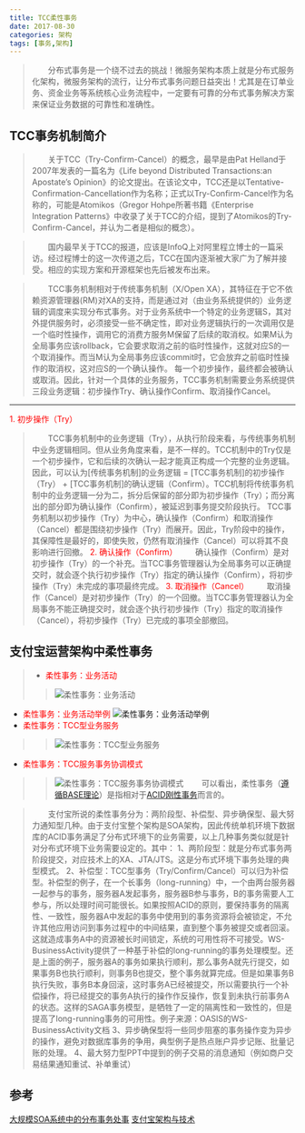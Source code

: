 ```yaml
---
title: TCC柔性事务
date: 2017-08-30
categories: 架构
tags: [事务,架构]
---
```

>&emsp;&emsp;分布式事务是一个绕不过去的挑战！微服务架构本质上就是分布式服务化架构，微服务架构的流行，让分布式事务问题日益突出！尤其是在订单业务、资金业务等系统核心业务流程中，一定要有可靠的分布式事务解决方案来保证业务数据的可靠性和准确性。
## TCC事务机制简介
>&emsp;&emsp;关于TCC（Try-Confirm-Cancel）的概念，最早是由Pat Helland于2007年发表的一篇名为《Life beyond Distributed Transactions:an Apostate’s Opinion》的论文提出。在该论文中，TCC还是以Tentative-Confirmation-Cancellation作为名称；正式以Try-Confirm-Cancel作为名称的，可能是Atomikos（Gregor Hohpe所著书籍《Enterprise Integration Patterns》中收录了关于TCC的介绍，提到了Atomikos的Try-Confirm-Cancel，并认为二者是相似的概念）。

>&emsp;&emsp;国内最早关于TCC的报道，应该是InfoQ上对阿里程立博士的一篇采访。经过程博士的这一次传道之后，TCC在国内逐渐被大家广为了解并接受。相应的实现方案和开源框架也先后被发布出来。

>&emsp;&emsp;TCC事务机制相对于传统事务机制（X/Open XA），其特征在于它不依赖资源管理器(RM)对XA的支持，而是通过对（由业务系统提供的）业务逻辑的调度来实现分布式事务。对于业务系统中一个特定的业务逻辑S，其对外提供服务时，必须接受一些不确定性，即对业务逻辑执行的一次调用仅是一个临时性操作，调用它的消费方服务M保留了后续的取消权。如果M认为全局事务应该rollback，它会要求取消之前的临时性操作，这就对应S的一个取消操作。而当M认为全局事务应该commit时，它会放弃之前临时性操作的取消权，这对应S的一个确认操作。 每一个初步操作，最终都会被确认或取消。因此，针对一个具体的业务服务，TCC事务机制需要业务系统提供三段业务逻辑：初步操作Try、确认操作Confirm、取消操作Cancel。
***
<font color="red">1. 初步操作（Try）</font>
>&emsp;&emsp;TCC事务机制中的业务逻辑（Try），从执行阶段来看，与传统事务机制中业务逻辑相同。但从业务角度来看，是不一样的。TCC机制中的Try仅是一个初步操作，它和后续的次确认一起才能真正构成一个完整的业务逻辑。因此，可以认为[传统事务机制]的业务逻辑 = [TCC事务机制]的初步操作（Try） + [TCC事务机制]的确认逻辑（Confirm）。TCC机制将传统事务机制中的业务逻辑一分为二，拆分后保留的部分即为初步操作（Try）；而分离出的部分即为确认操作（Confirm），被延迟到事务提交阶段执行。
TCC事务机制以初步操作（Try）为中心，确认操作（Confirm）和取消操作（Cancel）都是围绕初步操作（Try）而展开。因此，Try阶段中的操作，其保障性是最好的，即使失败，仍然有取消操作（Cancel）可以将其不良影响进行回撤。
<font color="red">2. 确认操作（Confirm）</font>
>&emsp;&emsp;确认操作（Confirm）是对初步操作（Try）的一个补充。当TCC事务管理器认为全局事务可以正确提交时，就会逐个执行初步操作（Try）指定的确认操作（Confirm），将初步操作（Try）未完成的事项最终完成。
<font color="red">3. 取消操作（Cancel）</font>
>&emsp;&emsp;取消操作（Cancel）是对初步操作（Try）的一个回撤。当TCC事务管理器认为全局事务不能正确提交时，就会逐个执行初步操作（Try）指定的取消操作（Cancel），将初步操作（Try）已完成的事项全部撤回。

## 支付宝运营架构中柔性事务
> - <font color="red">柔性事务：业务活动</font>
>> ![柔性事务：业务活动](1.jpg)
- <font color="red">柔性事务：业务活动举例</font>
![柔性事务：业务活动举例](2.jpg)
- <font color="red">柔性事务：TCC型业务服务</font>
>> ![柔性事务：TCC型业务服务](3.jpg)
- <font color="red">柔性事务：TCC服务事务协调模式</font>
>> ![柔性事务：TCC服务事务协调模式](4.jpg)
>&emsp;&emsp;可以看出，柔性事务（[遵循BASE理论](http://localhost:4000/2017/08/25/cap/#BASE)）是指相对于[ACID刚性事务](http://localhost:4000/2017/07/08/transaction/#事务的-ACID)而言的。

>&emsp;&emsp;支付宝所说的柔性事务分为：两阶段型、补偿型、异步确保型、最大努力通知型几种。由于支付宝整个架构是SOA架构，因此传统单机环境下数据库的ACID事务满足了分布式环境下的业务需要，以上几种事务类似就是针对分布式环境下业务需要设定的。其中：
1、两阶段型：就是分布式事务两阶段提交，对应技术上的XA、JTA/JTS。这是分布式环境下事务处理的典型模式。
2、补偿型：TCC型事务（Try/Confirm/Cancel）可以归为补偿型。补偿型的例子，在一个长事务（long-running）中，一个由两台服务器一起参与的事务，服务器A发起事务，服务器B参与事务，B的事务需要人工参与，所以处理时间可能很长。如果按照ACID的原则，要保持事务的隔离性、一致性，服务器A中发起的事务中使用到的事务资源将会被锁定，不允许其他应用访问到事务过程中的中间结果，直到整个事务被提交或者回滚。这就造成事务A中的资源被长时间锁定，系统的可用性将不可接受。WS-BusinessActivity提供了一种基于补偿的long-running的事务处理模型。还是上面的例子，服务器A的事务如果执行顺利，那么事务A就先行提交，如果事务B也执行顺利，则事务B也提交，整个事务就算完成。但是如果事务B执行失败，事务B本身回滚，这时事务A已经被提交，所以需要执行一个补偿操作，将已经提交的事务A执行的操作作反操作，恢复到未执行前事务A的状态。这样的SAGA事务模型，是牺牲了一定的隔离性和一致性的，但是提高了long-running事务的可用性。例子来源：OASIS的WS-BusinessActivity文档
3、异步确保型将一些同步阻塞的事务操作变为异步的操作，避免对数据库事务的争用，典型例子是热点账户异步记账、批量记账的处理。
4、最大努力型PPT中提到的例子交易的消息通知（例如商户交易结果通知重试、补单重试）
## 参考
 [大规模SOA系统中的分布事务处事](https://wenku.baidu.com/view/be946bec0975f46527d3e104.html)
 [支付宝架构与技术](https://wenku.baidu.com/view/d1bbd25877232f60ddcca1d9.html)
